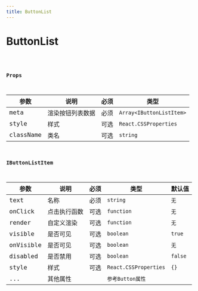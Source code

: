 ```yaml
---
title: ButtonList
---
```


# ButtonList

<code src="./Demo/demo1.tsx"/>

### Props

| 参数 | 说明| 必须 | 类型 |
|--|--|--| -- |
| meta | 渲染按钮列表数据 | 必须 | `Array<IButtonListItem>` |
| style | 样式 | 可选 | `React.CSSProperties` |
| className | 类名 | 可选 | `string` |


### IButtonListItem

| 参数 | 说明| 必须 | 类型 | 默认值 |
|--|--|--| -- | -- |
| text | 名称 | 必须 | `string` | `无` |
| onClick | 点击执行函数 | 可选 | `function` | `无` |
| render | 自定义渲染 | 可选 | `function` | `无` |
| visible | 是否可见 | 可选 | `boolean` | `true` |
| onVisible | 是否可见 | 可选 | `boolean` | `无` |
| disabled | 是否禁用 | 可选 | `boolean` | `false` |
| style | 样式 | 可选 | `React.CSSProperties` | `{}` |
| ... | 其他属性 |  | `参考Button属性` |  |

